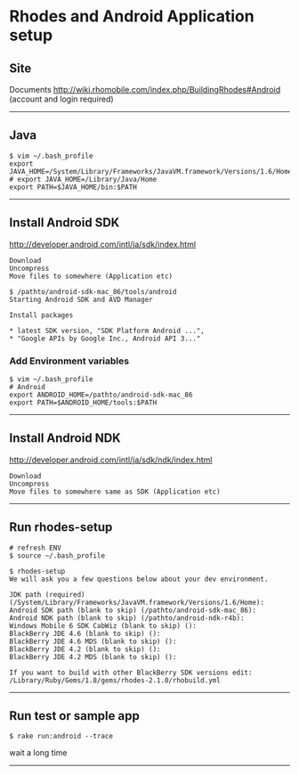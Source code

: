 # Rhodes and Android Application setup

## Site

Documents
<http://wiki.rhomobile.com/index.php/BuildingRhodes#Android>
(account and login required)

---

## Java

    $ vim ~/.bash_profile
    export JAVA_HOME=/System/Library/Frameworks/JavaVM.framework/Versions/1.6/Home
    # export JAVA_HOME=/Library/Java/Home
    export PATH=$JAVA_HOME/bin:$PATH

---

## Install Android SDK

<http://developer.android.com/intl/ja/sdk/index.html>

    Download
    Uncompress
    Move files to somewhere (Application etc)
    
    $ /pathto/android-sdk-mac_86/tools/android 
    Starting Android SDK and AVD Manager
    
    Install packages
    
    * latest SDK version, "SDK Platform Android ...", 
    * "Google APIs by Google Inc., Android API 3..."  
    
### Add Environment variables

    $ vim ~/.bash_profile
    # Android
    export ANDROID_HOME=/pathto/android-sdk-mac_86
    export PATH=$ANDROID_HOME/tools:$PATH

---

## Install Android NDK

<http://developer.android.com/intl/ja/sdk/ndk/index.html>

    Download
    Uncompress
    Move files to somewhere same as SDK (Application etc)

---

## Run rhodes-setup

    # refresh ENV
    $ source ~/.bash_profile
    
    $ rhodes-setup
    We will ask you a few questions below about your dev environment.

    JDK path (required) (/System/Library/Frameworks/JavaVM.framework/Versions/1.6/Home):
    Android SDK path (blank to skip) (/pathto/android-sdk-mac_86): 
    Android NDK path (blank to skip) (/pathto/android-ndk-r4b): 
    Windows Mobile 6 SDK CabWiz (blank to skip) (): 
    BlackBerry JDE 4.6 (blank to skip) (): 
    BlackBerry JDE 4.6 MDS (blank to skip) (): 
    BlackBerry JDE 4.2 (blank to skip) (): 
    BlackBerry JDE 4.2 MDS (blank to skip) (): 

    If you want to build with other BlackBerry SDK versions edit: /Library/Ruby/Gems/1.8/gems/rhodes-2.1.0/rhobuild.yml

---

## Run test or sample app

    $ rake run:android --trace
    
wait a long time

---
